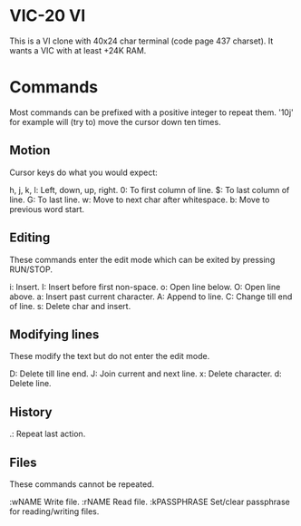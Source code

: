 VIC-20 VI
=========

This is a VI clone with 40x24 char
terminal (code page 437 charset).
It wants a VIC with at least +24K RAM.

# Commands

Most commands can be prefixed with a
positive integer to repeat them. '10j'
for example will (try to) move the
cursor down ten times.

## Motion

Cursor keys do what you would expect:

h, j, k, l: Left, down, up, right.
0: To first column of line.
$: To last column of line.
G: To last line.
w: Move to next char after whitespace.
b: Move to previous word start.

## Editing

These commands enter the edit mode which
can be exited by pressing RUN/STOP.

i: Insert.
I: Insert before first non-space.
o: Open line below.
O: Open line above.
a: Insert past current character.
A: Append to line.
C: Change till end of line.
s: Delete char and insert.

## Modifying lines

These modify the text but do not enter
the edit mode.

D: Delete till line end.
J: Join current and next line.
x: Delete character.
d: Delete line.

## History

.: Repeat last action.

## Files

These commands cannot be repeated.

:wNAME Write file.
:rNAME Read file.
:kPASSPHRASE Set/clear passphrase for
reading/writing files.
